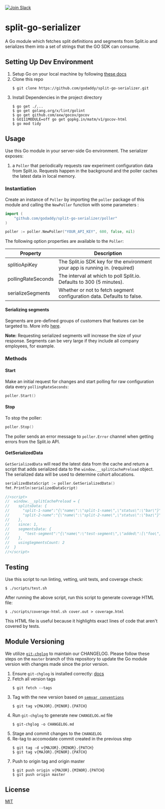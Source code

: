 [![Join Slack](https://img.shields.io/badge/Join%20us%20on-Slack-e01563.svg)](https://godaddy-oss-slack.herokuapp.com/)

# split-go-serializer

A Go module which fetches split definitions and segments from Split.io and serializes them into a set of strings that the GO SDK can consume.

## Setting Up Dev Environment

1. Setup Go on your local machine by following [these docs](https://golang.org/doc/install#install)
1. Clone this repo
    ```
    $ git clone https://github.com/godaddy/split-go-serializer.git
    ```
1. Install Dependencies in the project directory
    ```
    $ go get ./...
    $ go get golang.org/x/lint/golint
    $ go get github.com/axw/gocov/gocov
    $ GO111MODULE=off go get gopkg.in/matm/v1/gocov-html
    $ go mod tidy
    ```
## Usage

Use this Go module in your server-side Go environment. The serializer exposes:
1. a `Poller` that periodically requests raw experiment configuration data from Split.io. Requests happen in the background and the poller caches the latest data in local memory.

### Instantiation

Create an instance of `Poller` by importing the `poller` package of this module and calling the `NewPoller` function with some parameters :

```go
import (
    "github.com/godaddy/split-go-serializer/poller"
)

poller := poller.NewPoller("YOUR_API_KEY", 600, false, nil)
```

The following option properties are available to the `Poller`:

| Property                      | Description |
|-------------------------------|-------------|
| splitioApiKey | The Split.io SDK key for the environment your app is running in. (required) |
| pollingRateSeconds | The interval at which to poll Split.io. Defaults to 300 (5 minutes). |
| serializeSegments | Whether or not to fetch segment configuration data. Defaults to false.|

#### Serializing segments

Segments are pre-defined groups of customers that features can be targeted to. More info [here](https://help.split.io/hc/en-us/articles/360020407512-Create-a-segment).

**Note:** Requesting serialized segments will increase the size of your response. Segments can be very large if they include all company employees, for example.

### Methods

#### Start

Make an initial request for changes and start polling for raw configuration data
every `pollingRateSeconds`:

```go
poller.Start()
```

#### Stop
To stop the poller:

```go
poller.Stop()
```

The poller sends an error message to `poller.Error` channel when getting errors from the Split.io API.

#### GetSerializedData

`GetSerializedData` will read the latest data from the cache and return a script
that adds serialized data to the `window.__splitCachePreload` object. The
serialized data will be used to determine cohort allocations.

```go
serializedDataScript := poller.GetSerializedData()
fmt.Println(serializedDataScript)

//<script>
//  window.__splitCachePreload = {
//    splitsData: {
//      "split-1-name":"{\"name\":\"split-1-name\",\"status\":\"bar\"}",
//      "split-2-name":"{\"name\":\"split-2-name\",\"status\":\"baz\"}"
//    },
//    since: 1,
//    segmentsData: {
//       "test-segment":"{\"name\":\"test-segment\",\"added\":[\"foo\",\"bar\"],\"removed\":null,\"since\":20,\"till\":20}"
//    },
//    usingSegmentsCount: 2
//  }
//</script>
```

## Testing

Use this script to run linting, vetting, unit tests, and coverage check:
```
$ ./scripts/test.sh
```

After running the above script, run this script to generate coverage HTML file:
```
$ ./scripts/coverage-html.sh cover.out > coverage.html
```
This HTML file is useful because it highlights exact lines of code that aren't covered by tests.

## Module Versioning

We utilize [`git-chglog`](https://github.com/git-chglog/git-chglog) to maintain our CHANGELOG.
Please follow these steps on the `master` branch of this repository to update the Go module version with changes made since the prior version.

1. Ensure `git-chglog` is installed correctly: [docs](https://github.com/git-chglog/git-chglog#installation)
1. Fetch all version tags
    ```
    $ git fetch --tags
    ```
1. Tag with the new version based on [`semvar conventions`](https://semver.org/)
    ```
    $ git tag v{MAJOR}.{MINOR}.{PATCH}
    ```
1. Run `git-chglog` to generate new `CHANGELOG.md` file
    ```
    $ git-chglog -o CHANGELOG.md
    ```
1. Stage and commit changes to the `CHANGELOG`
1. Re-tag to accomodate commit created in the previous step
    ```
    $ git tag -d v{MAJOR}.{MINOR}.{PATCH}
    $ git tag v{MAJOR}.{MINOR}.{PATCH}
    ```
1. Push to origin tag and origin master
    ```
    $ git push origin v{MAJOR}.{MINOR}.{PATCH}
    $ git push origin master
    ```

## License

[MIT](LICENSE)
